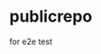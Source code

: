 # publicrepo
for e2e test
























































































































































































































































































































































































































































































































































































































































































































































































































































































































































































































































































































































































































































































































































